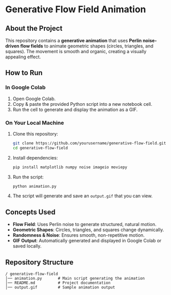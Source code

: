 # **Generative Flow Field Animation**

## **About the Project**
This repository contains a **generative animation** that uses **Perlin noise-driven flow fields** to animate geometric shapes (circles, triangles, and squares). The movement is smooth and organic, creating a visually appealing effect.

## **How to Run**
### **In Google Colab**
1. Open Google Colab.
2. Copy & paste the provided Python script into a new notebook cell.
3. Run the cell to generate and display the animation as a GIF.

### **On Your Local Machine**
1. Clone this repository:
   ```bash
   git clone https://github.com/yourusername/generative-flow-field.git
   cd generative-flow-field
   ```
2. Install dependencies:
   ```bash
   pip install matplotlib numpy noise imageio moviepy
   ```
3. Run the script:
   ```bash
   python animation.py
   ```
4. The script will generate and save an `output.gif` that you can view.

## **Concepts Used**
- **Flow Field**: Uses Perlin noise to generate structured, natural motion.
- **Geometric Shapes**: Circles, triangles, and squares change dynamically.
- **Randomness & Noise**: Ensures smooth, non-repetitive motion.
- **GIF Output**: Automatically generated and displayed in Google Colab or saved locally.

## **Repository Structure**
```
/ generative-flow-field
│── animation.py       # Main script generating the animation
│── README.md          # Project documentation
│── output.gif         # Sample animation output
```

